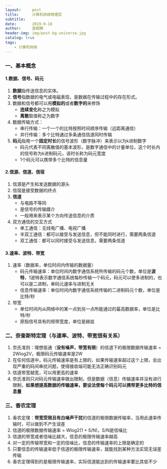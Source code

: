 ```yaml
---
layout:     post
title:      计算机网络物理层
subtitle:   
date:       2019-9-18
author:     度朝腾
header-img: img/post-bg-universe.jpg
catalog: true
tags:
    - 计算机网络
---
```




### 一、基本概念

#### 1.数据、信号、码元

1. **数据**指传送信息的实体。
2. **信号**指数据的电气或电磁表现，是数据在传输过程中的存在形式。
3. 数据和信号都可以用**模拟的**或者**数字的**来修饰
   - **连续变化**称之为模拟
   - **离散**取值称之为数字
4. 数据传输方式：
   - 串行传输：一个一个的比特按照时间顺序传输（远距离通信）
   - 并行传输：多个比特通过多条通信信道同时传输
5. **码元**指用一个**固定时长**的信号波形（数字脉冲）来表示以为k进制数字
   - 码元代表不同离散值的基本波形，是数字通信中的计量单位，这个时长内的信号称为k进制码元，该时长称为码元宽度
   - 1个码元可以携带多个比特的信息量

#### 2.信源、信道、信宿

1. 信源是产生和发送数据的源头
2. 信宿是接受数据的终点
3. **信道**
   - 与电路不等同
   - 是信号的传输媒介
   - 一般用来表示某个方向传送信息的介质
4. 双方通信的交互方式
   - 单工通信：无线电广播、电视广播
   - 半双工通信：都可以接受与发送信息，但不能同时进行，需要两条信道
   - 双工通信：都可以同时接受与发送信息，需要两条信道

#### 3.速率、波特、带宽

1. 速率（数据率，单位时间内传输的数据量）
   - 码元传输速率：单位时间内数字通信系统所传输的码元个数，单位是**波特**，1波特表示数字通信系统每秒传输一个码元，码元可以使多进制的，也可以是二进制，单码元速率与进制无关
   - 信息传输速率：单位时间内数字通信系统传输的二进制码元个数，单位是比特/秒
2. 带宽
   - 单位时间内从网络中的某一点到另一点所能通过的最高数据率，单位是比特/秒
   - 原指信号具有的频带宽度，单位是赫兹

### 二、奈奎斯特定理（与速率、波特、带宽很有关系）

1. 奈氏准则：理想低通（**没有噪声，带宽有限**）的信道下的极限数据传输速率 = 2Wlog2V，极限码元传输速率是2W
2. 在任何信道中，码元传输速率是有上限的，如果传输速率超过这个上限，会出现严重的码间串扰问题，使得接收端可能无法正确识别码元
3. 信道带宽越宽，可以用更高的速率
4. 奈氏准则只对码元传输速率做出限制，但是数据（信息）传输速率并没有进行限制，**如果想提高数据的传输速率，要设法使每个码元可以携带更多比特的信息量**

### 三、香农定理

1. 香农定理：**带宽受限且有白噪声干扰**的信道的极限数据传输率，当用此速率传输时，可以做到不产生误差
2. 信道的极限数据传输速率 = Wlog2(1 + S/N)，S/N是信噪比
3. 信道的带宽或者信噪比越大，信息的极限传输速率越高
4. 对一定的传输带宽和一定的信噪比，信息的传输速率的上限是确定的
5. 只要信息的传输速率低于信道的极限传输速率，就能找到某种方法实现无误差传输
6. 香农定理得到的是极限传输速率，实际信道能达到的传输速率要比其低不少